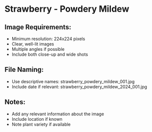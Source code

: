 # Strawberry - Powdery Mildew

## Image Requirements:
- Minimum resolution: 224x224 pixels
- Clear, well-lit images
- Multiple angles if possible
- Include both close-up and wide shots

## File Naming:
- Use descriptive names: strawberry_powdery_mildew_001.jpg
- Include date if relevant: strawberry_powdery_mildew_2024_001.jpg

## Notes:
- Add any relevant information about the image
- Include location if known
- Note plant variety if available
